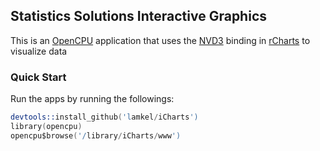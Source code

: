 ## Statistics Solutions Interactive Graphics 

This is an [OpenCPU](http://opencpu.org) application that uses the [NVD3](http://nvd3.org) binding in [rCharts](http://rcharts.io) to visualize data

### Quick Start

Run the apps by running the followings:

```S
devtools::install_github('lamkel/iCharts')
library(opencpu)
opencpu$browse('/library/iCharts/www')
```



